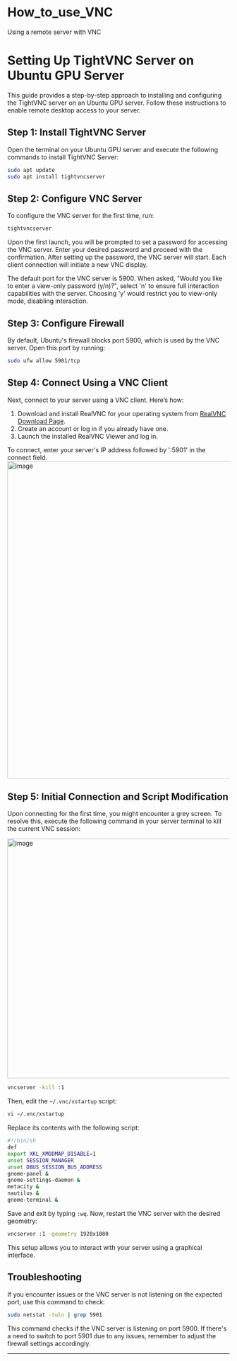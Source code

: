 # How_to_use_VNC
Using a remote server with VNC

# Setting Up TightVNC Server on Ubuntu GPU Server

This guide provides a step-by-step approach to installing and configuring the TightVNC server on an Ubuntu GPU server. Follow these instructions to enable remote desktop access to your server.

## Step 1: Install TightVNC Server

Open the terminal on your Ubuntu GPU server and execute the following commands to install TightVNC Server:

```bash
sudo apt update
sudo apt install tightvncserver
```

## Step 2: Configure VNC Server

To configure the VNC server for the first time, run:

```bash
tightvncserver
```

Upon the first launch, you will be prompted to set a password for accessing the VNC server. Enter your desired password and proceed with the confirmation. After setting up the password, the VNC server will start. Each client connection will initiate a new VNC display.

The default port for the VNC server is 5900. When asked, "Would you like to enter a view-only password (y/n)?", select 'n' to ensure full interaction capabilities with the server. Choosing 'y' would restrict you to view-only mode, disabling interaction.

## Step 3: Configure Firewall

By default, Ubuntu's firewall blocks port 5900, which is used by the VNC server. Open this port by running:

```bash
sudo ufw allow 5901/tcp
```

## Step 4: Connect Using a VNC Client

Next, connect to your server using a VNC client. Here’s how:

1. Download and install RealVNC for your operating system from [RealVNC Download Page](https://www.realvnc.com/en/connect/download/viewer/).
2. Create an account or log in if you already have one.
3. Launch the installed RealVNC Viewer and log in.

To connect, enter your server's IP address followed by ':5901' in the connect field.
<img width="717" alt="image" src="https://github.com/paulsung97/How_to_use_VNC/assets/63456050/03a95633-8e9d-4e87-935d-2990757cdafa">
## Step 5: Initial Connection and Script Modification

Upon connecting for the first time, you might encounter a grey screen. To resolve this, execute the following command in your server terminal to kill the current VNC session:

<img width="542" alt="image" src="https://github.com/paulsung97/How_to_use_VNC/assets/63456050/b4858d69-f6fa-4065-bb4c-fd86e0579e30">

```bash
vncserver -kill :1
```

Then, edit the `~/.vnc/xstartup` script:

```bash
vi ~/.vnc/xstartup
```

Replace its contents with the following script:

```bash
#!/bin/sh
def
export XKL_XMODMAP_DISABLE=1
unset SESSION_MANAGER
unset DBUS_SESSION_BUS_ADDRESS
gnome-panel &
gnome-settings-daemon &
metacity &
nautilus &
gnome-terminal &
```

Save and exit by typing `:wq`. Now, restart the VNC server with the desired geometry:

```bash
vncserver :1 -geometry 1920x1080
```

This setup allows you to interact with your server using a graphical interface.

## Troubleshooting

If you encounter issues or the VNC server is not listening on the expected port, use this command to check:

```bash
sudo netstat -tuln | grep 5901
```

This command checks if the VNC server is listening on port 5900. If there's a need to switch to port 5901 due to any issues, remember to adjust the firewall settings accordingly.

---

